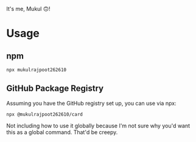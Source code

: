 It's me, Mukul 🙃!

# Usage

## npm

```
npx mukulrajpoot262610
```

## GitHub Package Registry

Assuming you have the GitHub registry set up, you can use via npx:

```
npx @mukulrajpoot262610/card
```

Not including how to use it globally because I'm not sure why you'd want this as
a global command. That'd be creepy.
